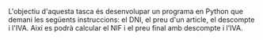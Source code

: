 L'objectiu d'aquesta tasca és desenvolupar un programa en Python que demani les següents instruccions: el DNI, el preu d'un article, el descompte i l'IVA. Així es podrà calcular el NIF i el preu final amb descompte i l'IVA.
